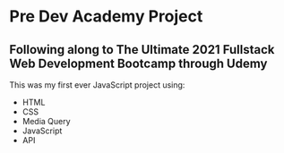 # Pre Dev Academy Project

## Following along to The Ultimate 2021 Fullstack Web Development Bootcamp through Udemy
This was my first ever JavaScript project using: 
- HTML
- CSS
- Media Query
- JavaScript
- API
